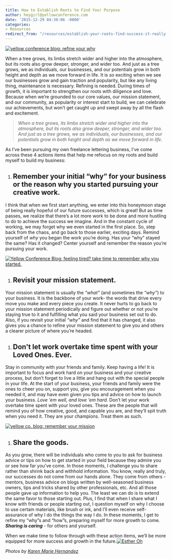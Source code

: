 ```yaml
---
title: How to Establish Roots to Find Your Purpose
author: heygirl@yellowconference.com
date: '2015-12-29 04:30:06 -0800'
categories:
- Resources
redirect_from: "/resources/establish-your-roots-find-success-it-really-is-that-simple/"
---
```


[![yellow conference blog: refine your why](https://s3.amazonaws.com/yellow-files/blog/2015/11/mscollection-77-1.jpg)](https://s3.amazonaws.com/yellow-files/blog/2015/11/mscollection-77-1.jpg)

When a tree grows, its limbs stretch wider and higher into the atmosphere, but its roots also grow deeper, stronger, and wider too. And just as a tree grows, we as individuals, our businesses, and our potentials grow in both height and depth as we move forward in life. It is _so_ exciting when we see our businesses grow and gain traction and popularity, but like any living thing, maintenance is necessary. Refining is needed. During times of growth, it is important to strengthen our roots with diligence and love. Because when we’re grounded to our core values, our mission statement, and our community, as popularity or interest start to build, we can celebrate our achievements, but won’t get caught up and swept away by all the flash and excitement.

> _When a tree grows, its limbs stretch wider and higher into the atmosphere, but its roots also grow deeper, stronger, and wider too. And just as a tree grows, we as individuals, our businesses, and our potentials grow in both height and depth as we move forward in life._

As I’ve been pursuing my own freelance lettering business, I’ve come across these 4 actions items that help me refocus on my roots and build myself to build my business:

1.  ## **Remember your initial “why” for your business or the reason why you started pursuing your creative work.**

I think that when we first start anything, we enter into this honeymoon stage of being really hopeful of our future successes, which is great! But as time passes, we realize that there’s a lot more work to be done and more hustling to do to achieve the success we imagine. And in the constant cycle of working, we may forget why we even started in the first place. So, step back from the chaos, and go back to those earlier, exciting days. Remind yourself of _why_ you began the work you’re doing. Has your “why” stayed the same? Has it changed? Center yourself and remember the reason you’re pursuing your work.

[![Yellow Conference Blog: feeling tired? take time to remember why you started. ](https://s3.amazonaws.com/yellow-files/blog/2015/11/mscollection-80.jpg)](https://s3.amazonaws.com/yellow-files/blog/2015/11/mscollection-80.jpg)

1.  ## **Revisit your mission statement.**

Your mission statement is usually the _“what”_ (and sometimes the _“why”_) to your business. It is the backbone of your work- the words that drive every move you make and every piece you create. It never hurts to go back to your mission statement periodically and figure out whether or not you’re staying true to it and fulfilling what you said your business set out to do. Also, if you revisit your initial _“why”_ and find that it has changed, it also gives you a chance to refine your mission statement to give you and others a clearer picture of where you’re headed.

1.  ## Don't let work overtake time spent with your Loved Ones. Ever.

Stay in community with your friends and family. Keep having a life! It is important to focus and work hard on your business and your creative process, but don’t forget to live a little and hang out with the special people in your life. At the start of your business, your friends and family were the ones to cheer you on, support you, give you encouragement when you needed it, and may have even given you tips and advice on how to launch your business. _Love ‘em well, and love ‘em hard._ Don’t let your work overtake time spent with your loved ones. These are the people that will remind you of how creative, good, and capable you are, and they’ll spit truth when you need it. They are your champions. Treat them as such.

[![yellow co. blog: remember your mission](https://s3.amazonaws.com/yellow-files/blog/2015/11/mscollection-67.jpg)](https://s3.amazonaws.com/yellow-files/blog/2015/11/mscollection-67.jpg)

1.  ## **Share the goods.**

As you grow, there will be individuals who come to you to ask for business advice or tips on how to get started in your field because they admire you or see how far you’ve come. In those moments, I challenge you to share rather than shrink back and withhold information. You know, really and truly, our successes do not come from our hands alone. They come from others - mentors, business advice on blogs written by well-seasoned business owners, tips and tricks shared by other professionals, etc. And all those people gave up information to help you. The least we can do is to extend the same favor to those starting out. Plus, I find that when I share what I know with friends or people starting out, I question myself on why I choose to use certain materials, like brush or ink, and I’ll even receive self-assurance of why I do the things the way I do. In these moments, I get to refine my “why”s and “how”s, preparing myself for more growth to come. _**Sharing is caring**_ - for others and yourself.

When we make time to follow through with these action items, we’ll be more equipped for more success and growth in the future.[![Esther Oh ](https://s3.amazonaws.com/yellow-files/blog/2015/12/estherOh.jpg)](https://estherohx.wordpress.com/)

_Photos by [Karen Marie Hernandez](http://www.karenmariehernandez.com/)_
